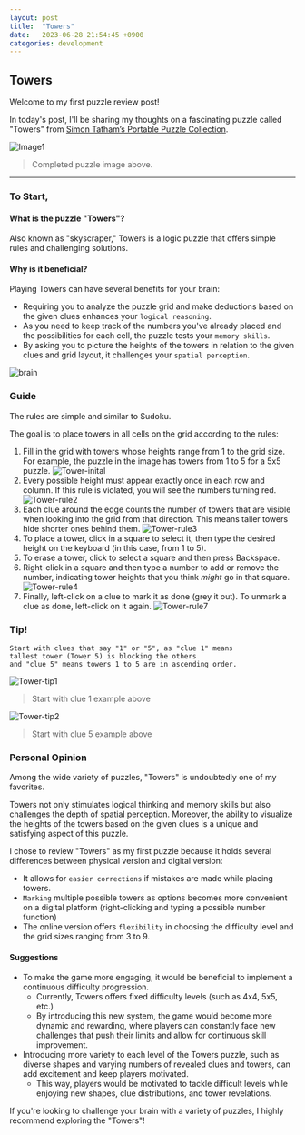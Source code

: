 ```yaml
---
layout: post
title:  "Towers"
date:   2023-06-28 21:54:45 +0900
categories: development
---
```


## Towers

Welcome to my first puzzle review post!

In today's post, I'll be sharing my thoughts on a fascinating puzzle called "Towers" from [Simon Tatham’s Portable Puzzle Collection](https://www.chiark.greenend.org.uk/~sgtatham/puzzles/).

![Image1](https://res.cloudinary.com/drzvnhgwx/image/upload/v1688039137/Tower-completed_xgkmvw.png)

> Completed puzzle image above.

---

### To Start,

#### What is the puzzle "Towers"?

Also known as "skyscraper," Towers is a logic puzzle that offers simple rules and challenging solutions.

#### Why is it beneficial?

Playing Towers can have several benefits for your brain:

- Requiring you to analyze the puzzle grid and make deductions based on the given clues enhances your `logical reasoning`.
- As you need to keep track of the numbers you've already placed and the possibilities for each cell, the puzzle tests your `memory skills`.
- By asking you to picture the heights of the towers in relation to the given clues and grid layout, it challenges your `spatial perception`.

![brain](https://images.unsplash.com/photo-1617791160536-598cf32026fb?ixlib=rb-4.0.3&ixid=M3wxMjA3fDB8MHxwaG90by1wYWdlfHx8fGVufDB8fHx8fA%3D%3D&auto=format&fit=crop&w=764&q=80)

### Guide

The rules are simple and similar to Sudoku.

The goal is to place towers in all cells on the grid according to the rules:

1. Fill in the grid with towers whose heights range from 1 to the grid size. For example, the puzzle in the image has towers from 1 to 5 for a 5x5 puzzle.
![Tower-inital](https://res.cloudinary.com/drzvnhgwx/image/upload/v1688460996/Tower-inital_zia0co.png)
2. Every possible height must appear exactly once in each row and column. If this rule is violated, you will see the numbers turning red.
![Tower-rule2](https://res.cloudinary.com/drzvnhgwx/image/upload/v1688460995/Tower-rule2_dz0czy.png)
3. Each clue around the edge counts the number of towers that are visible when looking into the grid from that direction. This means taller towers hide shorter ones behind them.
![Tower-rule3](https://res.cloudinary.com/drzvnhgwx/image/upload/v1688460995/Tower-rule3_rkgtg8.png)
4. To place a tower, click in a square to select it, then type the desired height on the keyboard (in this case, from 1 to 5).
5. To erase a tower, click to select a square and then press Backspace.
6. Right-click in a square and then type a number to add or remove the number, indicating tower heights that you think *might* go in that square.
![Tower-rule4](https://res.cloudinary.com/drzvnhgwx/image/upload/v1688460995/Tower-rule4_gnmlwr.png)
7. Finally, left-click on a clue to mark it as done (grey it out). To unmark a clue as done, left-click on it again.
![Tower-rule7](https://res.cloudinary.com/drzvnhgwx/image/upload/v1688460995/Tower-rule7_rwzjgj.png)

### Tip!

```
Start with clues that say "1" or "5", as "clue 1" means 
tallest tower (Tower 5) is blocking the others 
and "clue 5" means towers 1 to 5 are in ascending order.
```

![Tower-tip1](https://res.cloudinary.com/drzvnhgwx/image/upload/v1688460995/Tower-tip-startwith1_s8tpn4.png)

> Start with clue 1 example above

![Tower-tip2](https://res.cloudinary.com/drzvnhgwx/image/upload/v1688460995/Tower-tip-startwith5_bbmgqw.png)

> Start with clue 5 example above

### Personal Opinion

Among the wide variety of puzzles, "Towers" is undoubtedly one of my favorites.

Towers not only stimulates logical thinking and memory skills but also challenges the depth of spatial perception. Moreover, the ability to visualize the heights of the towers based on the given clues is a unique and satisfying aspect of this puzzle.

I chose to review "Towers" as my first puzzle because it holds several differences between physical version and digital version:

- It allows for `easier corrections` if mistakes are made while placing towers.
- `Marking` multiple possible towers as options becomes more convenient on a digital platform (right-clicking and typing a possible number function)
- The online version offers `flexibility` in choosing the difficulty level and the grid sizes ranging from 3 to 9.

#### Suggestions

- To make the game more engaging, it would be beneficial to implement a continuous difficulty progression.
  - Currently, Towers offers fixed difficulty levels (such as 4x4, 5x5, etc.)
  - By introducing this new system, the game would become more dynamic and rewarding, where players can constantly face new challenges that push their limits and allow for continuous skill improvement.
- Introducing more variety to each level of the Towers puzzle, such as diverse shapes and varying numbers of revealed clues and towers, can add excitement and keep players motivated.
  - This way, players would be motivated to tackle difficult levels while enjoying new shapes, clue distributions, and tower revelations.

If you're looking to challenge your brain with a variety of puzzles, I highly recommend exploring the "Towers"!
